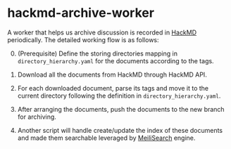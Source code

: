 # hackmd-archive-worker

A worker that helps us archive discussion is recorded in [HackMD](https://hackmd.io/team/pycontw?nav=overview) periodically.
The detailed working flow is as follows:

0. (Prerequisite) Define the storing directories mapping in `directory_hierarchy.yaml` for the documents according to the tags.

1. Download all the documents from HackMD through HackMD API.
2. For each downloaded document, parse its tags and move it to the current directory following the definition in `directory_hierarchy.yaml`.
3. After arranging the documents, push the documents to the new branch for archiving.
4. Another script will handle create/update the index of these documents and made them searchable leveraged by [MeiliSearch](https://www.meilisearch.com/) engine.
